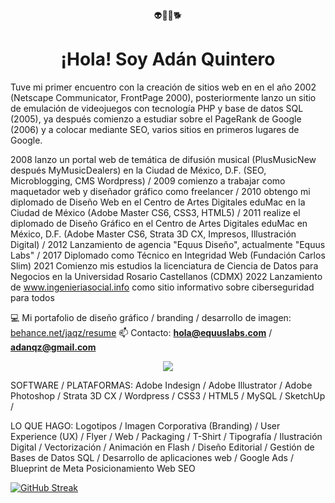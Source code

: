 <div align="center">👽👾👻🐕</div>
<h1 align="center">¡Hola! Soy Adán Quintero</h1>

Tuve mi primer encuentro con la creación de sitios web en en el año 2002 (Netscape Communicator, FrontPage 2000), posteriormente lanzo un sitio de emulación de videojuegos con tecnología PHP y base de datos SQL (2005), ya después comienzo a estudiar sobre el PageRank de Google (2006) y a colocar mediante SEO, varios sitios en primeros lugares de Google. 

2008 lanzo un portal web de temática de difusión musical (PlusMusicNew después MyMusicDealers) en la Ciudad de México, D.F. (SEO, Microblogging, CMS Wordpress) /
2009 comienzo a trabajar como maquetador web y diseñador gráfico como freelancer / 
2010 obtengo mi diplomado de Diseño Web en el Centro de Artes Digitales eduMac en la Ciudad de México (Adobe Master CS6, CSS3, HTML5) /
2011 realize el diplomado de Diseño Gráfico en el Centro de Artes Digitales eduMac en México, D.F. (Adobe Master CS6, Strata 3D CX, Impresos, Illustración Digital) /
2012 Lanzamiento de agencia "Equus Diseño", actualmente "Equus Labs" / 
2017 Diplomado como Técnico en Integridad Web (Fundación Carlos Slim) 
2021 Comienzo mis estudios la licenciatura de Ciencia de Datos para Negocios en la Universidad Rosario Castellanos (CDMX)
2022 Lanzamiento de <a href="www.ingenieriasocial.info">www.ingenieriasocial.info</a> como sitio informativo sobre ciberseguridad para todos

💻 Mi portafolio de diseño gráfico / branding / desarrollo de imagen: <a href="https://www.behance.net/jaqz/resume" target="_blank">behance.net/jaqz/resume</a>
📫 Contacto: **hola@equuslabs.com** / **adanqz@gmail.com**

<p align="center">
  <a href="https://skillicons.dev">
    <img src="https://skillicons.dev/icons?i=php,sql,docker,c,vim" />
  </a>
</p>

SOFTWARE / PLATAFORMAS:
Adobe Indesign / 
Adobe Illustrator / 
Adobe Photoshop / 
Strata 3D CX / 
Wordpress / 
CSS3 / 
HTML5 / 
MySQL / 
SketchUp / 

LO QUE HAGO:
Logotipos / 
Imagen Corporativa (Branding) / 
User Experience (UX) / 
Flyer / 
Web / 
Packaging / 
T-Shirt / 
Tipografía / 
Ilustración Digital / 
Vectorización / 
Animación en Flash / 
Diseño Editorial / 
Gestión de Bases de Datos SQL / 
Desarrollo de aplicaciones web / 
Google Ads / Blueprint de Meta 
Posicionamiento Web SEO

[![GitHub Streak](https://streak-stats.demolab.com?user=adanqz&border_radius=0&locale=es&date_format=j%20M%5B%20Y%5D&mode=weekly&card_width=450)](https://git.io/streak-stats)
